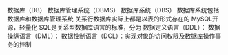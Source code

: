 数据库（DB）
数据库管理系统（DBMS）
数据库系统（DBS）
数据库系统包括数据库和数据库管理系统
关系行数据库实际上都是以表的形式存在的
MySQL开源，轻量化
SQL是关系型数据库语言的标准，分为
数据定义语言（DDL）：
数据操纵语言（DML）：
数据控制语言（DCL）：实现对象的访问权限及数据库操作事务的控制